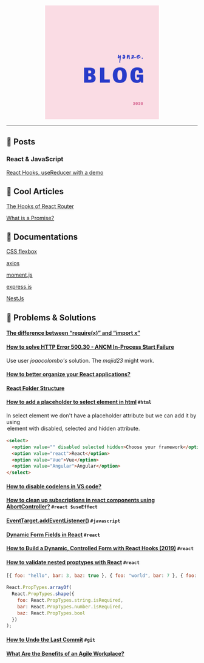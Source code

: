 <p align="center">
  <img height="300" src="images/logo-2020.png">
</p>

--- 
## 🧀 Posts

### React & JavaScript

[React Hooks, useReducer with a demo](./2020-02-10-usereducer.md)

## 🍟 Cool Articles

[The Hooks of React Router](https://css-tricks.com/the-hooks-of-react-router)

[What is a Promise?](https://medium.com/javascript-scene/master-the-javascript-interview-what-is-a-promise-27fc71e77261)

## 🥑 Documentations

[CSS flexbox](https://css-tricks.com/snippets/css/a-guide-to-flexbox)

[axios](https://github.com/axios/axios)

[moment.js](https://momentjs.com/)

[express.js](https://expressjs.com/)

[NestJs](https://nestjs.com/)

## 🥃 Problems & Solutions 

#### [The difference between “require(x)” and “import x”](https://stackoverflow.com/questions/46677752/the-difference-between-requirex-and-import-x/46677972)

#### [How to solve HTTP Error 500.30 - ANCM In-Process Start Failure](https://github.com/dotnet/aspnetcore/issues/6111)

Use user *joaocolombo's* solution. The *majid23* might work.

#### [How to better organize your React applications?](https://medium.com/@alexmngn/how-to-better-organize-your-react-applications-2fd3ea1920f1)

#### [React Folder Structure](https://gist.github.com/ryanflorence/daafb1e3cb8ad740b346)

#### [How to add a placeholder to select element in html](https://dev.to/saigowthamr/how-to-add-a-placeholder-to-select-element-in-html-hp8) `#html`

In select element we don't have a placeholder attribute but we can add it by using <option> element with `disabled`, `selected` and `hidden` attribute.
  
```html
<select>
  <option value="" disabled selected hidden>Choose your framework</option>
  <option value="react">React</option>
  <option value="Vue">Vue</option>
  <option value="Angular">Angular</option>
</select>
```
#### [How to disable codelens in VS code?](https://stackoverflow.com/questions/34356510/how-to-disable-codelens-in-vs-code)

#### [How to clean up subscriptions in react components using AbortController?](https://medium.com/@selvaganesh93/how-to-clean-up-subscriptions-in-react-components-using-abortcontroller-72335f19b6f7) `#react $useEffect`

#### [EventTarget.addEventListener()](https://developer.mozilla.org/en-US/docs/Web/API/EventTarget/addEventListener) `#javascript`

#### [Dynamic Form Fields in React](https://codesandbox.io/s/react-dynamic-form-fields-3fjbd?from-embed) `#react`

#### [How to Build a Dynamic, Controlled Form with React Hooks (2019)](https://itnext.io/how-to-build-a-dynamic-controlled-form-with-react-hooks-2019-b39840f75c4f) `#react`

#### [How to validate nested proptypes with React](https://www.javascriptstuff.com/validate-nested-proptypes/) `#react`

```javascript
[{ foo: "hello", bar: 3, baz: true }, { foo: "world", bar: 7 }, { foo: ":)", bar: 0, baz: false }];
```

```jsx
React.PropTypes.arrayOf(
  React.PropTypes.shape({
    foo: React.PropTypes.string.isRequired,
    bar: React.PropTypes.number.isRequired,
    baz: React.PropTypes.bool
  })
);
```

#### [How to Undo the Last Commit](https://code.likeagirl.io/how-to-undo-the-last-commit-393e7db2840b) `#git`

#### [What Are the Benefits of an Agile Workplace?](https://officeprinciples.com/agile-working/what-are-the-benefits-of-an-agile-workplace/)
